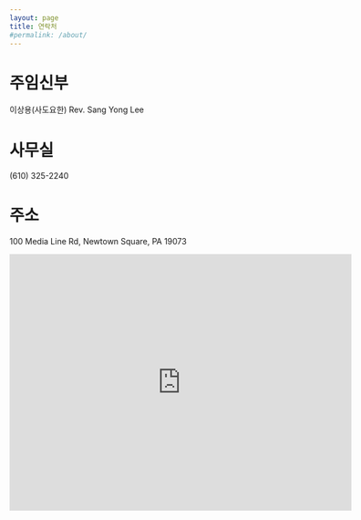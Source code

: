 ```yaml
---
layout: page
title: 연락처
#permalink: /about/
---
```


# 주임신부
이상용(사도요한) Rev. Sang Yong Lee

# 사무실
(610) 325-2240

# 주소
100 Media Line Rd, Newtown Square, PA 19073


<iframe src="https://www.google.com/maps/embed?pb=!1m18!1m12!1m3!1d73330.99104956092!2d-75.37339739933917!3d40.02232748905559!2m3!1f0!2f0!3f0!3m2!1i1024!2i768!4f13.1!3m3!1m2!1s0x0%3A0x10da60d834b498f0!2sKorean+Catholic+Church!5e0!3m2!1sko!2sus!4v1566354748540!5m2!1sko!2sus" width="600" height="450" frameborder="0" style="border:0" allowfullscreen></iframe>
